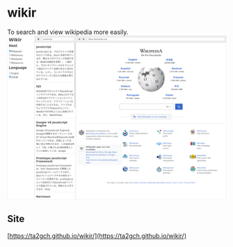 # wikir
To search and view wikipedia more easily.
![](screenshot.png)
## Site
[https://ta2gch.github.io/wikir/](https://ta2gch.github.io/wikir/)
